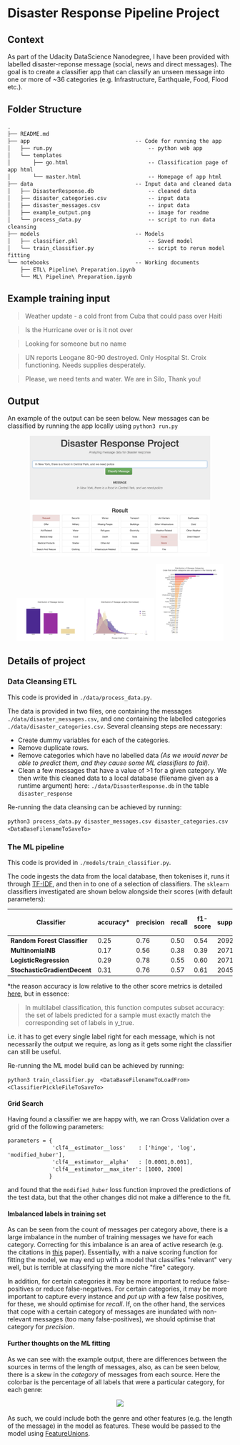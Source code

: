 # Disaster Response Pipeline Project

## Context

As part of the Udacity DataScience Nanodegree, I have been provided with labelled disaster-reponse message (social, news and direct messages).  The goal is to create a classifier app that can classify an unseen message into one or more of ~36 categories (e.g. Infrastructure, Earthquale, Food, Flood etc.).

## Folder Structure
```
.
├── README.md
├── app                                 -- Code for running the app
│   ├── run.py                              -- python web app
│   └── templates
│       ├── go.html                         -- Classification page of app html
│       └── master.html                     -- Homepage of app html
├── data                                -- Input data and cleaned data
│   ├── DisasterResponse.db                 -- cleaned data
│   ├── disaster_categories.csv             -- input data
│   ├── disaster_messages.csv               -- input data
│   ├── example_output.png                  -- image for readme
│   └── process_data.py                     -- script to run data cleansing
├── models                              -- Models
│   ├── classifier.pkl                      -- Saved model
│   └── train_classifier.py                 -- script to rerun model fitting
└── notebooks                           -- Working documents
    ├── ETL\ Pipeline\ Preparation.ipynb
    └── ML\ Pipeline\ Preparation.ipynb
```

## Example training input
> Weather update - a cold front from Cuba that could pass over Haiti

> Is the Hurricane over or is it not over

> Looking for someone but no name

> UN reports Leogane 80-90 destroyed. Only Hospital St. Croix functioning. Needs supplies desperately.

> Please, we need tents and water. We are in Silo, Thank you!

## Output

An example of the output can be seen below. New messages can be classified by running the app locally using `python3 run.py`

<p align="center">
<img src="data/example_output.png" width=80%>
</p>

<p align="center">
<img src="data/example_output1.png" width=30%>
<img src="data/example_output2.png" width=30%>
<img src="data/example_output3.png" width=30%>
</p>

## Details of project
### Data Cleansing ETL

This code is provided in `./data/process_data.py`.

The data is provided in two files, one containing the messages `./data/disaster_messages.csv`, and one containing the labelled categories `./data/disaster_categories.csv`.  Several cleansing steps are necessary:
- Create dummy variables for each of the categories.
- Remove duplicate rows.
- Remove categories which have no labelled data
    *(As we would never be able to predict them, and they cause some ML classifiers to fail).*
- Clean a few messages that have a value of >1 for a given category.
We then write this cleaned data to a local database (filename given as a runtime argument) here: `./data/DisasterResponse.db` in the table `disaster_response`

Re-running the data cleansing can be achieved by running:

```python3 process_data.py disaster_messages.csv disaster_categories.csv <DataBaseFilenameToSaveTo>```

### The ML pipeline

This code is provided in `./models/train_classifier.py`.

The code ingests the data from the local database, then tokenises it, runs it through [TF-IDF](https://scikit-learn.org/stable/modules/generated/sklearn.feature_extraction.text.TfidfTransformer.html), and then in to one of a selection of classifiers.  The `sklearn` classifiers investigated are shown below alongside their scores (with default parameters):

| Classifier | accuracy* | precision  |  recall | f1-score  | support | fit-time (secs) |
|---|---|---|---|---|---|---|
|**Random Forest Classifier**| 0.25 | 0.76    |  0.50  |    0.54 |    20925 |- |
|**MultinomialNB**|   0.17 |  0.56   |   0.38    |  0.39   |  20711 | - |
|**LogisticRegression**|  0.29 | 0.78     | 0.55  |    0.60   | 20711| 43.44 |
|**StochasticGradientDecent**| 0.31 | 0.76  |    0.57  |    0.61  |   20459 | 29.97 |

\*the reason accuracy is low relative to the other score metrics is detailed [here](https://scikit-learn.org/stable/modules/generated/sklearn.metrics.accuracy_score.html), but in essence:

>In multilabel classification, this function computes subset accuracy: the set of labels predicted for a sample must exactly match the corresponding set of labels in y_true.

i.e. it has to get every single label right for each message, which is not necessarily the output we require, as long as it gets some right the classifier can still be useful.

Re-running the ML model build can be achieved by running:

```python3 train_classifier.py  <DataBaseFilenameToLoadFrom> <ClassifierPickleFileToSaveTo>```

#### Grid Search

Having found a classifier we are happy with, we ran Cross Validation over a grid of the following parameters:
```
parameters = {
              'clf4__estimator__loss'    : ['hinge', 'log', 'modified_huber'],
              'clf4__estimator__alpha'   : [0.0001,0.001],
              'clf4__estimator__max_iter': [1000, 2000]
             }
```
and found that the `modified_huber` loss function improved the predictions of the test data, but that the other changes did not make a difference to the fit.

#### Imbalanced labels in training set

As can be seen from the count of messages per category above, there is a large imbalance in the number of training messages we have for each category.  Correcting for this imbalance is an area of active research (e.g. the citations in [this](https://arxiv.org/pdf/1802.05033.pdf) paper).  Essentially, with a naive scoring function for fitting the model, we may end up with a model that classifies "relevant" very well, but is terrible at classifying the more niche "fire" category.

In addition, for certain categories it may be more important to reduce false-positives or reduce false-negatives. For certain categories, it may be more important to capture every instance and *put up with* a few false positives, for these, we should optimise for *recall*.  If, on the other hand, the services that cope with a certain category of messages are inundated with non-relevant messages (too many false-positives), we should optimise that category for *precision*.

#### Further thoughts on the ML fitting

As we can see with the example output, there are differences between the sources in terms of the length of messages, also, as can be seen below, there is a skew in the *category* of messages from each source. Here the colorbar is the percentage of all labels that were a particular category, for each genre:

<p align="center">
<img src="data/example_output4.png" width=80%>
</p>

As such, we could include both the genre and other features (e.g. the length of the message) in the model as features.  These would be passed to the model using [FeatureUnions](https://scikit-learn.org/stable/modules/generated/sklearn.pipeline.FeatureUnion.html).

